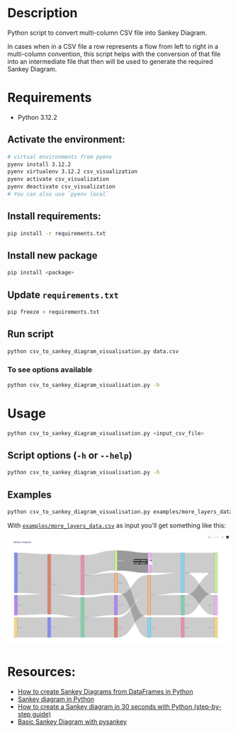 # Description

Python script to convert multi-column CSV file into Sankey Diagram.

In cases when in a CSV file a row represents a flow from left to right
in a multi-column convention, this script helps with the conversion of
that file into an intermediate file that then will be used to generate
the required Sankey Diagram.


# Requirements

- Python 3.12.2

## Activate the environment:

```bash
# virtual environments from pyenv
pyenv install 3.12.2
pyenv virtualenv 3.12.2 csv_visualization
pyenv activate csv_visualization
pyenv deactivate csv_visualization
# You can also use `pyenv local`
```

## Install requirements:

```bash
pip install -r requirements.txt
```

## Install new package

```bash
pip install <package>
```

## Update `requirements.txt`

```bash
pip freeze > requirements.txt
```

## Run script

```bash
python csv_to_sankey_diagram_visualisation.py data.csv
```

### To see options available

```bash
python csv_to_sankey_diagram_visualisation.py -h
```

# Usage

```bash
python csv_to_sankey_diagram_visualisation.py <input_csv_file>
```

## Script options (`-h` or `--help`)
```bash
python csv_to_sankey_diagram_visualisation.py -h
```

## Examples

```bash
python csv_to_sankey_diagram_visualisation.py examples/more_layers_data.csv
```

With [`examples/more_layers_data.csv`](examples/more_layers_data.csv) as input you'll get something like this:

![more_layers_data.csv](examples/images/more_layers_data.png)


# Resources:
- [How to create Sankey Diagrams from DataFrames in Python](https://medium.com/kenlok/how-to-create-sankey-diagrams-from-dataframes-in-python-e221c1b4d6b0)
- [Sankey diagram in Python](https://medium.com/@sssspppp/sankey-diagram-in-python-10c377f1099f)
- [How to create a Sankey diagram in 30 seconds with Python (step-by-step guide)](https://www.fabi.ai/blog/how-to-create-a-sankey-diagram-in-30-seconds-with-python)
- [Basic Sankey Diagram with pysankey](https://python-graph-gallery.com/basic-sankey-diagram-with-pysankey/)
